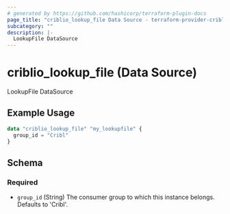 ```yaml
---
# generated by https://github.com/hashicorp/terraform-plugin-docs
page_title: "criblio_lookup_file Data Source - terraform-provider-criblio"
subcategory: ""
description: |-
  LookupFile DataSource
---
```


# criblio_lookup_file (Data Source)

LookupFile DataSource

## Example Usage

```terraform
data "criblio_lookup_file" "my_lookupfile" {
  group_id = "Cribl"
}
```

<!-- schema generated by tfplugindocs -->
## Schema

### Required

- `group_id` (String) The consumer group to which this instance belongs. Defaults to 'Cribl'.
